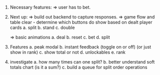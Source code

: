 1. Necessary features:
   => user has to bet.
2. Next up:
   => build out backend to capture responses.
   => game flow and table clear - determine which buttons do show based on dealt player cards
   a. split
   b. stand
   c. double

   => basic animations
   a. deal
   b. reset
   c. bet
   d. split

3. Features
   a. peak modal
   b. instant feedback (toggle on or off) (or just show in rank)
   c. show total or not
   d. unlockables
   e. rank

4. investigate
   a. how many times can one split?
   b. better understand soft totals chart (is it a sum?)
   c. build a queue for split order operations
